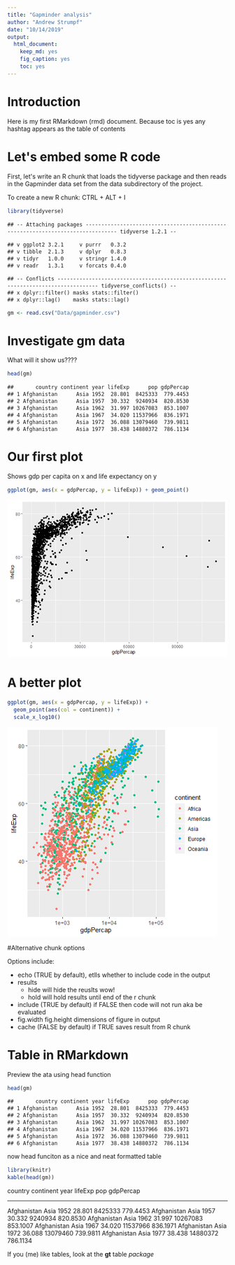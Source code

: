 ```yaml
---
title: "Gapminder analysis"
author: "Andrew Strumpf"
date: "10/14/2019"
output: 
  html_document:
    keep_md: yes
    fig_caption: yes
    toc: yes
---
```


# Introduction

Here is my first RMarkdown (rmd) document. Because toc is yes any hashtag appears as the table of contents

# Let's embed some R code

First, let's write an R chunk that loads the tidyverse package and then reads in the Gapminder data set from the data subdirectory of the project. 

To create a new R chunk: CTRL + ALT + I


```r
library(tidyverse)
```

```
## -- Attaching packages -------------------------------------------------------------------------------- tidyverse 1.2.1 --
```

```
## v ggplot2 3.2.1     v purrr   0.3.2
## v tibble  2.1.3     v dplyr   0.8.3
## v tidyr   1.0.0     v stringr 1.4.0
## v readr   1.3.1     v forcats 0.4.0
```

```
## -- Conflicts ----------------------------------------------------------------------------------- tidyverse_conflicts() --
## x dplyr::filter() masks stats::filter()
## x dplyr::lag()    masks stats::lag()
```

```r
gm <- read.csv("Data/gapminder.csv")
```

# Investigate gm data

What will it show us????


```r
head(gm)
```

```
##       country continent year lifeExp      pop gdpPercap
## 1 Afghanistan      Asia 1952  28.801  8425333  779.4453
## 2 Afghanistan      Asia 1957  30.332  9240934  820.8530
## 3 Afghanistan      Asia 1962  31.997 10267083  853.1007
## 4 Afghanistan      Asia 1967  34.020 11537966  836.1971
## 5 Afghanistan      Asia 1972  36.088 13079460  739.9811
## 6 Afghanistan      Asia 1977  38.438 14880372  786.1134
```


# Our first plot

Shows gdp per capita on x and life expectancy on y


```r
ggplot(gm, aes(x = gdpPercap, y = lifeExp)) + geom_point()
```

![Life Expectancy v. GDP](rwithmeta_files/figure-html/unnamed-chunk-3-1.png)


# A better plot


```r
ggplot(gm, aes(x = gdpPercap, y = lifeExp)) +
  geom_point(aes(col = continent)) +
  scale_x_log10()
```

![Life Expectancy v. GDP w/ color](rwithmeta_files/figure-html/unnamed-chunk-4-1.png)

#Alternative chunk options

Options include:
- echo (TRUE by default), etlls whether to include code in the output
- results 
  - hide will hide the reuslts wow!
  - hold will hold results until end of the r chunk
- include (TRUE by default) if FALSE then code will not run aka be evaluated
- fig.width fig.height dimensions of figure in output
- cache (FALSE by default) if TRUE saves result from R chunk

# Table in RMarkdown

Preview the ata using head function


```r
head(gm)
```

```
##       country continent year lifeExp      pop gdpPercap
## 1 Afghanistan      Asia 1952  28.801  8425333  779.4453
## 2 Afghanistan      Asia 1957  30.332  9240934  820.8530
## 3 Afghanistan      Asia 1962  31.997 10267083  853.1007
## 4 Afghanistan      Asia 1967  34.020 11537966  836.1971
## 5 Afghanistan      Asia 1972  36.088 13079460  739.9811
## 6 Afghanistan      Asia 1977  38.438 14880372  786.1134
```

now head funciton as a nice and neat formatted table



```r
library(knitr)
kable(head(gm))
```



country       continent    year   lifeExp        pop   gdpPercap
------------  ----------  -----  --------  ---------  ----------
Afghanistan   Asia         1952    28.801    8425333    779.4453
Afghanistan   Asia         1957    30.332    9240934    820.8530
Afghanistan   Asia         1962    31.997   10267083    853.1007
Afghanistan   Asia         1967    34.020   11537966    836.1971
Afghanistan   Asia         1972    36.088   13079460    739.9811
Afghanistan   Asia         1977    38.438   14880372    786.1134

If you (me) like tables, look at the **gt** table *package*







